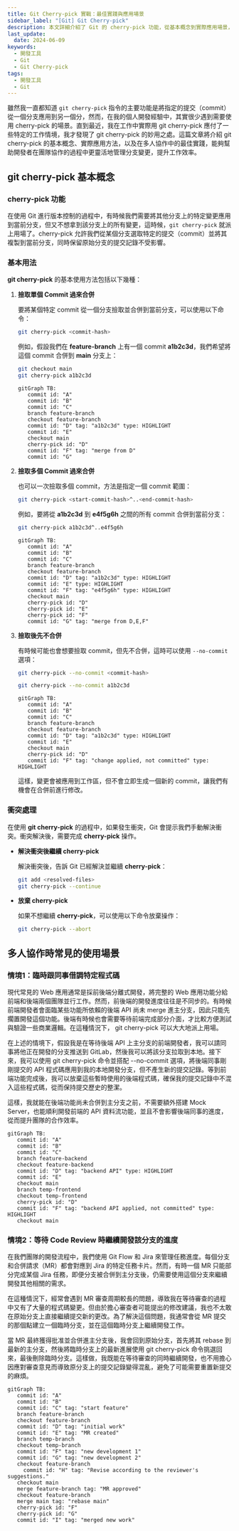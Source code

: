 ```yaml
---
title: Git Cherry-pick 實戰：最佳實踐與應用場景
sidebar_label: "[Git] Git Cherry-pick"
description: 本文詳細介紹了 Git 的 cherry-pick 功能，從基本概念到實際應用場景，幫助你掌握如何精確地將特定變更從一個分支應用到另一個分支，並分享了在多人協作環境下的最佳實踐。
last_update:
  date: 2024-06-09
keywords:
  - 開發工具
  - Git
  - Git Cherry-pick
tags:
  - 開發工具
  - Git
---
```


 雖然我一直都知道 `git cherry-pick` 指令的主要功能是將指定的提交（commit）從一個分支應用到另一個分，然而，在我的個人開發經驗中，其實很少遇到需要使用 cherry-pick 的場景。直到最近，我在工作中實際用 git cherry-pick 應付了一些特定的工作情境，我才發現了 git cherry-pick 的妙用之處。這篇文章將介紹 git cherry-pick 的基本概念、實際應用方法，以及在多人協作中的最佳實踐，能夠幫助開發者在團隊協作的過程中更靈活地管理分支變更，提升工作效率。


## **git cherry-pick 基本概念**

### **cherry-pick 功能**

在使用 Git 進行版本控制的過程中，有時候我們需要將其他分支上的特定變更應用到當前分支，但又不想拿到該分支上的所有變更，這時候，`git cherry-pick` 就派上用場了。cherry-pick 允許我們從某個分支選取特定的提交（commit）並將其複製到當前分支，同時保留原始分支的提交記錄不受影響。

### **基本用法**

**git cherry-pick** 的基本使用方法包括以下幾種：

1. **撿取單個 Commit 過來合併**
    
    要將某個特定 commit 從一個分支撿取並合併到當前分支，可以使用以下命令：
    
    ```bash
    git cherry-pick <commit-hash>
    ```
    
    例如，假設我們在 **feature-branch** 上有一個 commit **a1b2c3d**，我們希望將這個 commit 合併到 **main** 分支上：
    
    ```bash
    git checkout main
    git cherry-pick a1b2c3d
    ```
    
    ```mermaid
    gitGraph TB:
       commit id: "A"
       commit id: "B"
       commit id: "C"
       branch feature-branch
       checkout feature-branch
       commit id: "D" tag: "a1b2c3d" type: HIGHLIGHT
       commit id: "E"
       checkout main
       cherry-pick id: "D"
       commit id: "F" tag: "merge from D"
       commit id: "G"
    
    ```
    
2. **撿取多個 Commit 過來合併**
    
    也可以一次撿取多個 commit，方法是指定一個 commit 範圍：
    
    ```bash
    git cherry-pick <start-commit-hash>^..<end-commit-hash>
    ```
    
    例如，要將從 **a1b2c3d** 到 **e4f5g6h** 之間的所有 commit 合併到當前分支：
    
    ```bash
    git cherry-pick a1b2c3d^..e4f5g6h
    ```
    
    ```mermaid
    gitGraph TB:
       commit id: "A"
       commit id: "B"
       commit id: "C"
       branch feature-branch
       checkout feature-branch
       commit id: "D" tag: "a1b2c3d" type: HIGHLIGHT
       commit id: "E" type: HIGHLIGHT
       commit id: "F" tag: "e4f5g6h" type: HIGHLIGHT
       checkout main
       cherry-pick id: "D"
       cherry-pick id: "E"
       cherry-pick id: "F"
       commit id: "G" tag: "merge from D,E,F"
    
    ```
    
3. **撿取後先不合併**
    
    有時候可能也會想要撿取 commit，但先不合併，這時可以使用 `--no-commit` 選項：
    
    ```bash
    git cherry-pick --no-commit <commit-hash>
    ```
    
    ```bash
    git cherry-pick --no-commit a1b2c3d
    ```
    
    ```mermaid
    gitGraph TB:
       commit id: "A"
       commit id: "B"
       commit id: "C"
       branch feature-branch
       checkout feature-branch
       commit id: "D" tag: "a1b2c3d" type: HIGHLIGHT
       commit id: "E"
       checkout main
       cherry-pick id: "D"
       commit id: "F" tag: "change applied, not committed" type: HIGHLIGHT
    
    ```
    
    這樣，變更會被應用到工作區，但不會立即生成一個新的 commit，讓我們有機會在合併前進行修改。
    

### **衝突處理**

在使用 **git cherry-pick** 的過程中，如果發生衝突，Git 會提示我們手動解決衝突。衝突解決後，需要完成 **cherry-pick** 操作。

- **解決衝突後繼續 cherry-pick**

    解決衝突後，告訴 Git 已經解決並繼續 **cherry-pick**：

    ```bash
    git add <resolved-files>
    git cherry-pick --continue
    ```

- **放棄 cherry-pick**

    如果不想繼續 **cherry-pick**，可以使用以下命令放棄操作：

    ```bash
    git cherry-pick --abort
    ```

## **多人協作時常見的使用場景**

### **情境1：臨時跟同事借調特定程式碼**

現代常見的 Web 應用通常是採前後端分離式開發，將完整的 Web 應用功能分給前端和後端兩個團隊並行工作。然而，前後端的開發進度往往是不同步的。有時候前端開發者會面臨某些功能所依賴的後端 API 尚未 merge 進主分支，因此只能先擱置開發這個功能。後端有時候也會需要等待前端完成部分介面，才比較方便測試與驗證一些商業邏輯。在這種情況下， git cherry-pick 可以大大地派上用場。

在上述的情境下，假設我是在等待後端 API 上主分支的前端開發者，我可以請同事將他正在開發的分支推送到 GitLab，然後我可以將該分支拉取到本地。接下來，我可以使用 git cherry-pick 命令並搭配 --no-commit 選項，將後端同事剛剛提交的 API 程式碼應用到我的本地開發分支，但不產生新的提交記錄。等到前端功能完成後，我可以放棄這些暫時使用的後端程式碼，確保我的提交記錄中不混入這些程式碼，從而保持提交歷史的整潔。

這樣，我就能在後端功能尚未合併到主分支之前，不需要額外搭建 Mock Server，也能順利開發前端的 API 資料流功能，並且不會影響後端同事的進度，從而提升團隊的合作效率。

```mermaid
gitGraph TB:
   commit id: "A"
   commit id: "B"
   commit id: "C"
   branch feature-backend
   checkout feature-backend
   commit id: "D" tag: "backend API" type: HIGHLIGHT
   commit id: "E"
   checkout main
   branch temp-frontend
   checkout temp-frontend
   cherry-pick id: "D"
   commit id: "F" tag: "backend API applied, not committed" type: HIGHLIGHT
   checkout main

```

### **情境2：等待 Code Review 時繼續開發該分支的進度**

在我們團隊的開發流程中，我們使用 Git Flow 和 Jira 來管理任務進度。每個分支和合併請求（MR）都會對應到 Jira 的特定任務卡片。然而，有時一個 MR 只能部分完成某個 Jira 任務，即便分支被合併到主分支後，仍需要使用這個分支來繼續開發其他相關的需求。

在這種情況下，經常會遇到 MR 審查周期較長的問題，導致我在等待審查的過程中又有了大量的程式碼變更。但由於擔心審查者可能提出的修改建議，我也不太敢在原始分支上直接繼續提交新的更改。為了解決這個問題，我通常會從 MR 提交的那個點建立一個臨時分支，並在這個臨時分支上繼續開發工作。

當 MR 最終獲得批准並合併進主分支後，我會回到原始分支，首先將其 rebase 到最新的主分支，然後將臨時分支上的最新進展使用 git cherry-pick 命令挑選回來，最後刪除臨時分支。這樣做，我既能在等待審查的同時繼續開發，也不用擔心因應對審查意見而導致原分支上的提交記錄變得混亂，避免了可能需要重置新提交的麻煩。

```mermaid
gitGraph TB:
   commit id: "A"
   commit id: "B"
   commit id: "C" tag: "start feature"
   branch feature-branch
   checkout feature-branch
   commit id: "D" tag: "initial work"
   commit id: "E" tag: "MR created"
   branch temp-branch
   checkout temp-branch
   commit id: "F" tag: "new development 1"
   commit id: "G" tag: "new development 2"
   checkout feature-branch
	 commit id: "H" tag: "Revise according to the reviewer's suggestions."
   checkout main
   merge feature-branch tag: "MR approved"
   checkout feature-branch
   merge main tag: "rebase main"
   cherry-pick id: "F"
   cherry-pick id: "G"
   commit id: "I" tag: "merged new work"

```